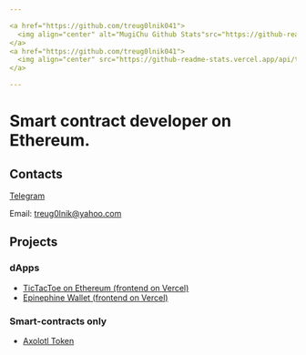 ```yaml
---

<a href="https://github.com/treug0lnik041">
  <img align="center" alt="MugiChu Github Stats"src="https://github-readme-stats.vercel.app/api?username=treug0lnik041&show_icons=true&theme=dark" />
</a>
<a href="https://github.com/treug0lnik041">
  <img align="center" src="https://github-readme-stats.vercel.app/api/top-langs/?username=treug0lnik041&langs_count=8&layout=compact&theme=dark" />
</a>

---
```

# Smart contract developer on Ethereum.


## Contacts
[Telegram](https://t.me/treug0lnik)

Email: treug0lnik@yahoo.com

## Projects
### dApps
- [TicTacToe on Ethereum (frontend on Vercel)](https://ttt-ethereum.vercel.app/)
- [Epinephine Wallet (frontend on Vercel)](https://epinephrine-wallet.vercel.app/)

### Smart-contracts only
- [Axolotl Token](https://github.com/treug0lnik041/AxolotlToken)
